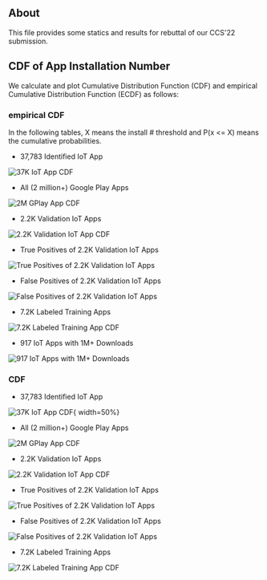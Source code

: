 ## About

This file provides some statics and results for rebuttal of our CCS'22 submission.

## CDF of App Installation Number

We calculate and plot Cumulative Distribution Function (CDF) and empirical Cumulative Distribution Function (ECDF) as follows:

### empirical CDF

In the following tables, X means the install # threshold and P(x <= X) means the cumulative probabilities.

* 37,783 Identified IoT App

![37K IoT App CDF](ccs_rebuttal_data/ecdf_37k.png)

* All (2 million+) Google Play Apps

![2M GPlay App CDF](ccs_rebuttal_data/ecdf_2m.png)

* 2.2K Validation IoT Apps

![2.2K Validation IoT App CDF](ccs_rebuttal_data/ecdf_2K_validation.png)

* True Positives of 2.2K Validation IoT Apps

![True Positives of 2.2K Validation IoT Apps](ccs_rebuttal_data/tp_2K.PNG)

* False Positives of 2.2K Validation IoT Apps

![False Positives of 2.2K Validation IoT Apps](ccs_rebuttal_data/fp_2K.PNG)

* 7.2K Labeled Training Apps

![7.2K Labeled Training App CDF](ccs_rebuttal_data/ecdf_training_set.png)

* 917 IoT Apps with 1M+ Downloads

![917 IoT Apps with 1M+ Downloads](ccs_rebuttal_data/ecdf_917_apps.png)

### CDF

* 37,783 Identified IoT App

![37K IoT App CDF](ccs_rebuttal_data/37k_cdf_new.png){ width=50%}

* All (2 million+) Google Play Apps

![2M GPlay App CDF](ccs_rebuttal_data/2M_app_cdf.png)

* 2.2K Validation IoT Apps

![2.2K Validation IoT App CDF](ccs_rebuttal_data/2200_validation_cdf.png)

* True Positives of 2.2K Validation IoT Apps

![True Positives of 2.2K Validation IoT Apps](ccs_rebuttal_data/validation_true_positive.png)

* False Positives of 2.2K Validation IoT Apps

![False Positives of 2.2K Validation IoT Apps](ccs_rebuttal_data/validation_false_positive.png)

* 7.2K Labeled Training Apps

![7.2K Labeled Training App CDF](ccs_rebuttal_data/training_set_cdf.png)
